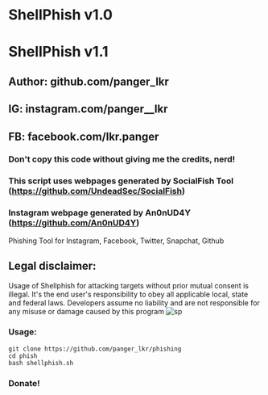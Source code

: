 # ShellPhish v1.0
# ShellPhish v1.1
## Author: github.com/panger_lkr
## IG: instagram.com/panger__lkr
## FB: facebook.com/lkr.panger
### Don't copy this code without giving me the credits, nerd! 
### This script uses webpages generated by SocialFish Tool (https://github.com/UndeadSec/SocialFish)
### Instagram webpage generated by An0nUD4Y (https://github.com/An0nUD4Y)
Phishing Tool for Instagram, Facebook, Twitter, Snapchat, Github
## Legal disclaimer:
Usage of Shellphish for attacking targets without prior mutual consent is illegal. It's the end user's responsibility to obey all applicable local, state and federal laws. Developers assume no liability and are not responsible for any misuse or damage caused by this program 
![sp](https://user-images.githubusercontent.com/34893261/41802023-87f47086-7654-11e8-8d16-8c2fb194687e.png)
### Usage:
```
git clone https://github.com/panger_lkr/phishing
cd phish
bash shellphish.sh
```
### Donate!
